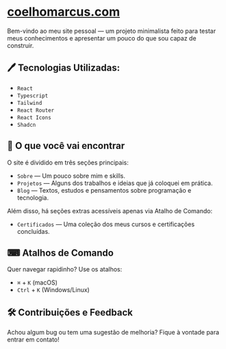 # [coelhomarcus.com](https://coelhomarcus.com)
Bem-vindo ao meu site pessoal — um projeto minimalista feito para testar meus conhecimentos e apresentar um pouco do que sou capaz de construir.

## 🖊️ Tecnologias Utilizadas:
  - `React`
  - `Typescript`
  - `Tailwind`
  - `React Router`
  - `React Icons`
  -  `Shadcn`

## 📂 O que você vai encontrar
O site é dividido em três seções principais:
- `Sobre` — Um pouco sobre mim e skills.
- `Projetos` — Alguns dos trabalhos e ideias que já coloquei em prática.
- `Blog` — Textos, estudos e pensamentos sobre programação e tecnologia.

Além disso, há seções extras acessíveis apenas via Atalho de Comando:
- `Certificados` — Uma coleção dos meus cursos e certificações concluídas.

## ⌨ Atalhos de Comando
Quer navegar rapidinho? Use os atalhos:
- `⌘` + `K` (macOS)
- `Ctrl` + `K` (Windows/Linux)


## 🛠️ Contribuições e Feedback
Achou algum bug ou tem uma sugestão de melhoria? Fique à vontade para entrar em contato!